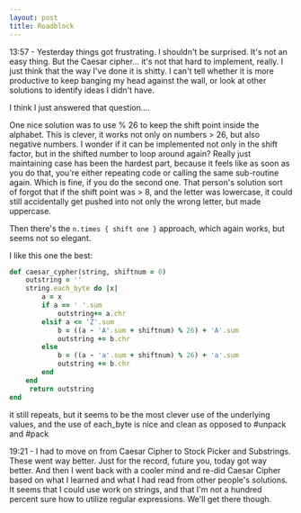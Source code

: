 ```yaml
---
layout: post
title: Roadblock
---
```


13:57 - Yesterday things got frustrating.  I shouldn't be surprised.  It's not an easy thing.  But the Caesar cipher... it's not that hard to implement, really.  I just think that the way I've done it is shitty.  I can't tell whether it is more productive to keep banging my head against the wall, or look at other solutions to identify ideas I didn't have.

I think I just answered that question....

One nice solution was to use % 26 to keep the shift point inside the alphabet.  This is clever, it works not only on numbers > 26, but also negative numbers.  I wonder if it can be implemented not only in the shift factor, but in the shifted number to loop around again?
Really just maintaining case has been the hardest part, because it feels like as soon as you do that, you're either repeating code or calling the same sub-routine again.  Which is fine, if you do the second one.
That person's solution sort of forgot that if the shift point was > 8, and the letter was lowercase, it could still accidentally get pushed into not only the wrong letter, but made uppercase.

Then there's the `n.times { shift one }` approach, which again works, but seems not so elegant.

I like this one the best:

```ruby
def caesar_cypher(string, shiftnum = 0)    
    outstring = ''
    string.each_byte do |x|
        a = x
        if a == ' '.sum
            outstring+= a.chr
        elsif a <= 'Z'.sum
            b = ((a - 'A'.sum + shiftnum) % 26) + 'A'.sum
            outstring += b.chr
        else
            b = ((a - 'a'.sum + shiftnum) % 26) + 'a'.sum
            outstring += b.chr
        end
    end
	 return outstring
end
```

it still repeats, but it seems to be the most clever use of the underlying values, and the use of each_byte is nice and clean as opposed to #unpack and #pack

19:21 - I had to move on from Caesar Cipher to Stock Picker and Substrings.  These went way better.  Just for the record, future you, today got way better.  And then I went back with a cooler mind and re-did Caesar Cipher based on what I learned and what I had read from other people's solutions.  It seems that I could use work on strings, and that I'm not a hundred percent sure how to utilize regular expressions.  We'll get there though.